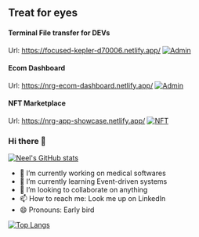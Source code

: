## Treat for eyes

#### Terminal File transfer for DEVs
Url: https://focused-kepler-d70006.netlify.app/
[![Admin](https://boisterous-alpaca-37b7e6.netlify.app/assets/termtransfer.png)](https://focused-kepler-d70006.netlify.app/)

#### Ecom Dashboard
Url: https://nrg-ecom-dashboard.netlify.app/
[![Admin](https://boisterous-alpaca-37b7e6.netlify.app/assets/admin.png)](https://nrg-ecom-dashboard.netlify.app/)

#### NFT Marketplace
Url: https://nrg-app-showcase.netlify.app/
[![NFT](https://boisterous-alpaca-37b7e6.netlify.app/assets/capture.png)](https://nrg-app-showcase.netlify.app/)


### Hi there 👋

[![Neel's GitHub stats](https://github-readme-stats.vercel.app/api?username=neelratanguria)](https://github.com/anuraghazra/github-readme-stats)
- 🔭 I’m currently working on medical softwares
- 🌱 I’m currently learning Event-driven systems
- 👯 I’m looking to collaborate on anything
- 📫 How to reach me: Look me up on LinkedIn
- 😄 Pronouns: Early bird

[![Top Langs](https://github-readme-stats.vercel.app/api/top-langs/?username=neelratanguria&langs_count=8)](https://github.com/anuraghazra/github-readme-stats)
